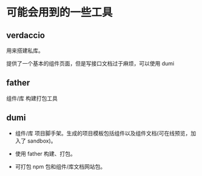 <!--
 * Author  rhys.zhao
 * Date  2023-07-25 19:24:11
 * LastEditors  rhys.zhao
 * LastEditTime  2023-07-25 19:27:56
 * Description
-->

# 可能会用到的一些工具

## verdaccio

用来搭建私库。

提供了一个基本的组件页面，但是写接口文档过于麻烦，可以使用 dumi

## father

组件/库 构建打包工具

## dumi

- 组件/库 项目脚手架。生成的项目模板包括组件以及组件文档(可在线预览，加入了 sandbox)。

- 使用 father 构建、打包。

- 可打包 npm 包和组件/库文档网站包。
